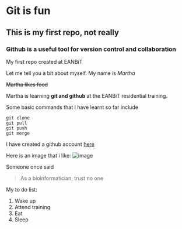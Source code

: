 # Git is fun

## This is my first repo, not really

### Github is a useful tool for version control and collaboration

My first repo created at EANBiT


Let me tell you a bit about myself. My name is *Martha* 

~~Martha likes food~~

Martha is learning **git and github** at the EANBiT residential training.

Some basic commands that I have learnt so far include
```
git clone 
git pull
git push
git merge
```
I have created a github account [here](https://github.com/marthaluka)

Here is an image that i like: ![image](https://5.imimg.com/data5/DL/TB/MY-2391943/cute-teddy-bear-500x500.jpg)

Someone once said
> As a bioinformatician, trust no one

My to do list:
1. Wake up
2. Attend training
3. Eat
4. Sleep

